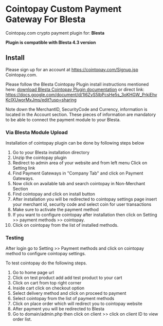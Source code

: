 # Cointopay Custom Payment Gateway For Blesta
 
Cointopay.com crypto payment plugin for: **Blesta**

**Plugin is compatible with Blesta 4.3 version**

## Install

Please sign up for an account at <https://cointopay.com/Signup.jsp> Cointopay.com.

Please follow the Blesta Cointopay Plugin install instructions mentioned here: <a href="https://docs.google.com/document/d/1l6ZyS5lbPcsHe5s_3oKHGW_PrkiEhvKcIXUworMxJms/edit?usp=sharing">download Blesta Cointopay Plugin documentation</a> or direct link: https://docs.google.com/document/d/1l6ZyS5lbPcsHe5s_3oKHGW_PrkiEhvKcIXUworMxJms/edit?usp=sharing

Note down the MerchantID, SecurityCode and Currency, information is located in the Account section. These pieces of information are mandatory to be able to connect the payment module to your Blesta.

### Via Blesta Module Upload

Installation of cointopay plugin can be done by following steps below

1) Go to your Blesta installation directory
2) Unzip the cointopay plugin 
3) Redirect to admin area of your website and from left menu Click on Setting link  
4) Find Payment Gateways in "Company Tab" and click on Payment Gateways.
5) Now click on available tab and search cointopay in Non-Merchant Section
6) Find cointopay and click on install button
7) After installation you will be redirected to cointopay settings page insert your merchant id, security code and select coin for user transactions
8) Make sure to activate the payment method
9) If you want to configure cointopay after installation then click on Setting >> payment methods >> cointopay.
10) Click on cointopay from the list of installed methods.


### Testing

After login go to Setting >> Payment methods and click on  cointopay method to configure cointopay settings.

To test cointopay do the following steps.
1) Go to home page url
2) Click on test product add add test product to your cart
3) Click on cart  from top right corner 
4) Inside cart click on checkout option 
5) Select delivery method and click on proceed to payment 
6) Select cointopay from the list of payment methods 
7) Click on place order which will redirect you to cointopay website
8) After payment you will be redirected to Blesta
9) Go to domain/admin.php then click on client >> click on client ID to view order list.